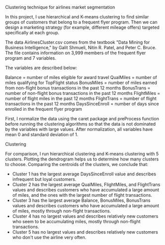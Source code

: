 Clustering technique for airlines market segmentation

In this project, I use hierarchical and K-means clustering to find similar groups
 of customers that belong to a frequent flyer program. Then we can design a
 marketing strategy (for example, different mileage offers) targeted specifically
 at each group.

The data AirlinesCluster.csv comes from the textbook "Data Mining for Business Intelligence,"
by Galit Shmueli, Nitin R. Patel, and Peter C. Bruce. The file contains
information on 3,999 members of the frequent flyer program and 7 variables.

The variables are described below:

Balance = number of miles eligible for award travel
QualMiles = number of miles qualifying for TopFlight status
BonusMiles = number of miles earned from non-flight bonus transactions in the past 12 months
BonusTrans = number of non-flight bonus transactions in the past 12 months
FlightMiles = number of flight miles in the past 12 months
FlightTrans = number of flight transactions in the past 12 months
DaysSinceEnroll = number of days since enrolled in the frequent flyer program

First, I normalize the data using the caret package and preProcess function
before running the clustering algorithms so that the data is not dominated by
the variables with large values. After normalization, all variables have mean 0
 and standard deviation of 1.

Clustering

For comparison, I run hierarchical clustering and K-means clustering with 5
clusters. Plotting the dendrogram helps us to determine how many clusters to
choose. Comparing the centroids of the clusters, we conclude that:
 - Cluster 1 has the largest average DaysSinceEnroll value and
describes infrequent but loyal customers.
 - Cluster 2 has the largest average QualMiles, FlightMiles, and FlightTrans
 values and describes customers who have accumulated a large amount of miles,
 and the ones with the largest number of flight transactions.
 - Cluster 3 has the largest average Balance, BonusMiles, BonusTrans values and
 describes customers who have accumulated a large amount of miles, mostly through
 non-flight transactions.
 - Cluster 4 has no largest values and describes relatively new customers who
seem to be accumulating miles, mostly through non-flight transactions.
 - Cluster 5 has no largest values and describes relatively new customers who
 don't use the airline very often.

